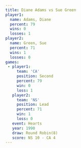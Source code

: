 ```yaml
---
title: Diane Adams vs Sue Green
player1:            
  name: Adams, Diane
  percent: 79       
  wins: 0           
  losses: 1         
player2:            
  name: Green, Sue  
  percent: 71       
  wins: 1           
  losses: 0         
games:
 - player1:          
     team: 'CA'      
     position: Second
     percent: 79     
     win: 0          
     loss: 1         
   player2:        
     team: 'NS'    
     position: Lead
     percent: 71   
     win: 1        
     loss: 0       
   event: Hearts       
   year: 1990          
   draw: Round Robin(8)
   score: NS 10 - CA 4 
---
```


